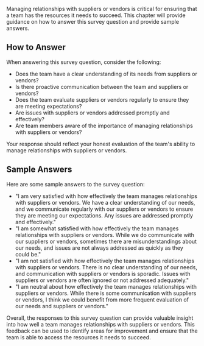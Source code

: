 

Managing relationships with suppliers or vendors is critical for ensuring that a team has the resources it needs to succeed. This chapter will provide guidance on how to answer this survey question and provide sample answers.

How to Answer
-------------

When answering this survey question, consider the following:

* Does the team have a clear understanding of its needs from suppliers or vendors?
* Is there proactive communication between the team and suppliers or vendors?
* Does the team evaluate suppliers or vendors regularly to ensure they are meeting expectations?
* Are issues with suppliers or vendors addressed promptly and effectively?
* Are team members aware of the importance of managing relationships with suppliers or vendors?

Your response should reflect your honest evaluation of the team's ability to manage relationships with suppliers or vendors.

Sample Answers
--------------

Here are some sample answers to the survey question:

* "I am very satisfied with how effectively the team manages relationships with suppliers or vendors. We have a clear understanding of our needs, and we communicate regularly with our suppliers or vendors to ensure they are meeting our expectations. Any issues are addressed promptly and effectively."
* "I am somewhat satisfied with how effectively the team manages relationships with suppliers or vendors. While we do communicate with our suppliers or vendors, sometimes there are misunderstandings about our needs, and issues are not always addressed as quickly as they could be."
* "I am not satisfied with how effectively the team manages relationships with suppliers or vendors. There is no clear understanding of our needs, and communication with suppliers or vendors is sporadic. Issues with suppliers or vendors are often ignored or not addressed adequately."
* "I am neutral about how effectively the team manages relationships with suppliers or vendors. While there is some communication with suppliers or vendors, I think we could benefit from more frequent evaluation of our needs and suppliers or vendors."

Overall, the responses to this survey question can provide valuable insight into how well a team manages relationships with suppliers or vendors. This feedback can be used to identify areas for improvement and ensure that the team is able to access the resources it needs to succeed.
